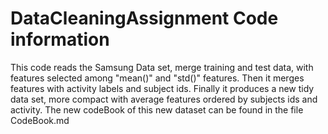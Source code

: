 # DataCleaningAssignment Code information
This code reads the Samsung Data set, merge training and test data, with features selected
among "mean()" and "std()" features.
Then it merges features with activity labels and subject ids.
Finally it produces a new tidy data set, more compact with average features ordered  by subjects ids and activity. The new codeBook of this new dataset can be found in the file CodeBook.md
